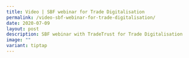 ```yaml
---
title: Video | SBF webinar for Trade Digitalisation
permalink: /video-sbf-webinar-for-trade-digitalisation/
date: 2020-07-09
layout: post
description: SBF webinar with TradeTrust for Trade Digitalisation
image: ""
variant: tiptap
---
```

